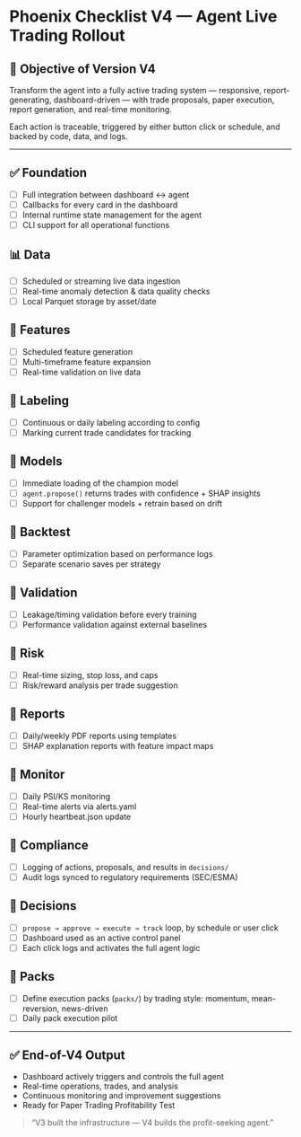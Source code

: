 # Phoenix Checklist V4 — Agent Live Trading Rollout

## 🎯 Objective of Version V4
Transform the agent into a fully active trading system — responsive, report-generating, dashboard-driven — with trade proposals, paper execution, report generation, and real-time monitoring.

Each action is traceable, triggered by either button click or schedule, and backed by code, data, and logs.

---

## ✅ Foundation
- [ ] Full integration between dashboard ↔ agent
- [ ] Callbacks for every card in the dashboard
- [ ] Internal runtime state management for the agent
- [ ] CLI support for all operational functions

## 📊 Data
- [ ] Scheduled or streaming live data ingestion
- [ ] Real-time anomaly detection & data quality checks
- [ ] Local Parquet storage by asset/date

## 🧠 Features
- [ ] Scheduled feature generation
- [ ] Multi-timeframe feature expansion
- [ ] Real-time validation on live data

## 🎯 Labeling
- [ ] Continuous or daily labeling according to config
- [ ] Marking current trade candidates for tracking

## 🔮 Models
- [ ] Immediate loading of the champion model
- [ ] `agent.propose()` returns trades with confidence + SHAP insights
- [ ] Support for challenger models + retrain based on drift

## 🔁 Backtest
- [ ] Parameter optimization based on performance logs
- [ ] Separate scenario saves per strategy

## 🔬 Validation
- [ ] Leakage/timing validation before every training
- [ ] Performance validation against external baselines

## 🧯 Risk
- [ ] Real-time sizing, stop loss, and caps
- [ ] Risk/reward analysis per trade suggestion

## 🧾 Reports
- [ ] Daily/weekly PDF reports using templates
- [ ] SHAP explanation reports with feature impact maps

## 📡 Monitor
- [ ] Daily PSI/KS monitoring
- [ ] Real-time alerts via alerts.yaml
- [ ] Hourly heartbeat.json update

## 📜 Compliance
- [ ] Logging of actions, proposals, and results in `decisions/`
- [ ] Audit logs synced to regulatory requirements (SEC/ESMA)

## 🚀 Decisions
- [ ] `propose → approve → execute → track` loop, by schedule or user click
- [ ] Dashboard used as an active control panel
- [ ] Each click logs and activates the full agent logic

## 🎁 Packs
- [ ] Define execution packs (`packs/`) by trading style: momentum, mean-reversion, news-driven
- [ ] Daily pack execution pilot

---

## ✅ End-of-V4 Output
- Dashboard actively triggers and controls the full agent
- Real-time operations, trades, and analysis
- Continuous monitoring and improvement suggestions
- Ready for Paper Trading Profitability Test

> “V3 built the infrastructure — V4 builds the profit-seeking agent.”
